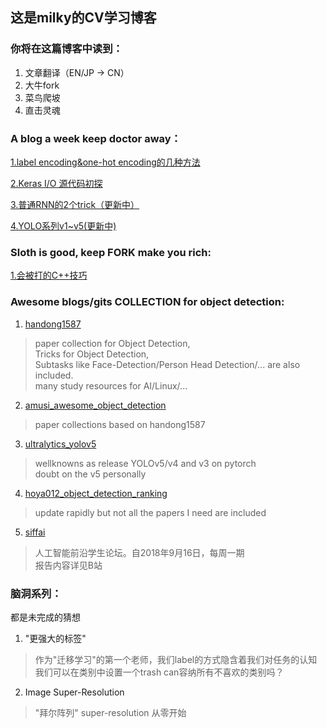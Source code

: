 ## 这是milky的CV学习博客
### 你将在这篇博客中读到：

1. 文章翻译（EN/JP -> CN）
2. 大牛fork
3. 菜鸟爬坡
4. 直击灵魂


### A blog a week keep doctor away：

  [1.label encoding&one-hot encoding的几种方法](训练前1.md)

  [2.Keras I/O 源代码初探](git2.md)

  [3.普通RNN的2个trick（更新中）](rnn_trick1.md)

  [4.YOLO系列v1~v5(更新中)]()    
  
### Sloth is good, keep FORK make you rich:

  [1.会被打的C++技巧](cpp_1.md)
   
  
### Awesome blogs/gits COLLECTION for object detection:
1. [handong1587](https://handong1587.github.io/deep_learning/2015/10/09/object-detection.html)
> paper collection for Object Detection,  
> Tricks for Object Detection,  
> Subtasks like Face-Detection/Person Head Detection/... are also included.  
> many study resources for AI/Linux/...  

2. [amusi_awesome_object_detection](https://github.com/amusi/awesome-object-detection)
> paper collections based on handong1587

3. [ultralytics_yolov5](https://github.com/ultralytics/yolov5)
> wellknowns as release YOLOv5/v4 and v3 on pytorch  
> doubt on the v5 personally

4. [hoya012_object_detection_ranking](https://github.com/hoya012/deep_learning_object_detection)
> update rapidly but not all the papers I need are included
 
5. [siffai](http://sffai.com/)
> 人工智能前沿学生论坛。自2018年9月16日，每周一期  
> 报告内容详见B站
 
 
 
### 脑洞系列：
都是未完成的猜想

1. "更强大的标签"
> 作为"迁移学习"的第一个老师，我们label的方式隐含着我们对任务的认知
> 我们可以在类别中设置一个trash can容纳所有不喜欢的类别吗？
  
2. Image Super-Resolution
> "拜尔阵列"
> super-resolution 从零开始
